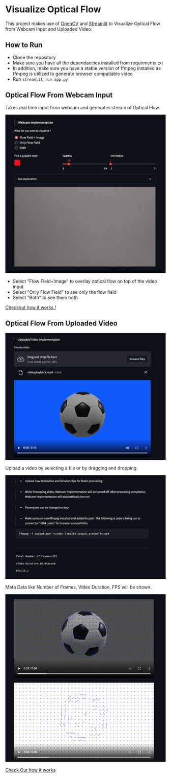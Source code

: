 # Visualize Optical Flow 

This project makes use of [OpenCV](https://opencv.org/) and [Streamlit](https://streamlit.io/) to Visualize Optical Flow from Webcam Input and Uploaded Video.

## How to Run 

- Clone the repository
- Make sure you have all the dependancies installed from requirments.txt
- In addition, make sure you have a stable version of ffmpeg installed as ffmpeg is utilized to generate browser compatiable video
- Run `` streamlit run app.py `` 
## Optical Flow From Webcam Input

Takes real time input from webcam and generates stream of Optical Flow. 

![](read_me_images/Webcam_Implementation.png)

- Select "Flow Field+Image" to overlay optical flow on top of the video input
- Select "Only Flow Field" to see only the flow field
- Select "Both" to see them both

[Checkout how it works !](https://youtu.be/sk2q45UMneg)

## Optical Flow From Uploaded Video
![](read_me_images/Video_Implementation1.png)


Upload a video by selecting a file or by dragging and dropping.

![](read_me_images/Video_Implementation2.png)

Meta Data like Number of Frames, Video Duration, FPS will be shown.


![](read_me_images/Video_Implementation3.png)

[Check Out how it works](https://youtu.be/k4KqhUSRSuY)